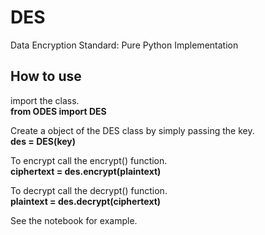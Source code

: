 # DES
Data Encryption Standard: Pure Python Implementation

## How to use
import the class.\
    **from ODES import DES**

Create a object of the DES class by simply passing the key.\
    **des = DES(key)**

To encrypt call the encrypt() function.\
    **ciphertext = des.encrypt(plaintext)**

To decrypt call the decrypt() function.\
    **plaintext = des.decrypt(ciphertext)**
    
See the notebook for example.
